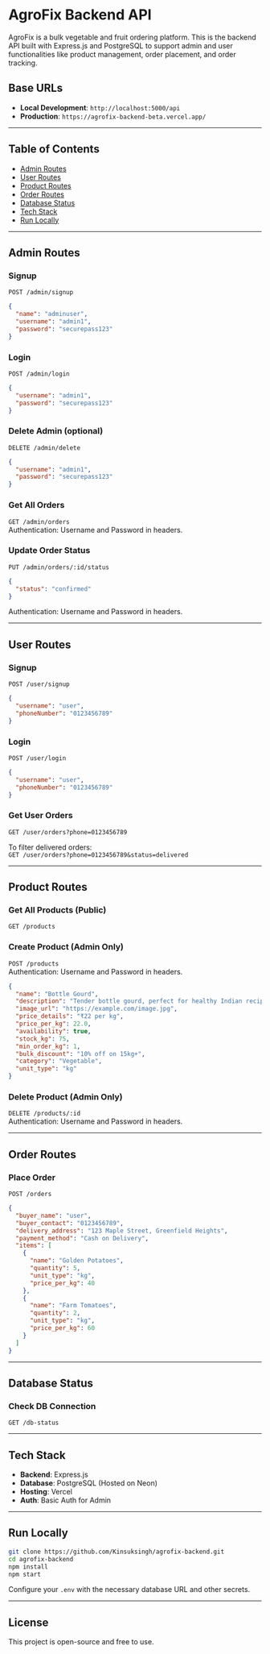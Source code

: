 # AgroFix Backend API

AgroFix is a bulk vegetable and fruit ordering platform. This is the backend API built with Express.js and PostgreSQL to support admin and user functionalities like product management, order placement, and order tracking.

## Base URLs

- **Local Development**: `http://localhost:5000/api`
- **Production**: `https://agrofix-backend-beta.vercel.app/`

---

## Table of Contents

- [Admin Routes](#admin-routes)
- [User Routes](#user-routes)
- [Product Routes](#product-routes)
- [Order Routes](#order-routes)
- [Database Status](#database-status)
- [Tech Stack](#tech-stack)
- [Run Locally](#run-locally)

---

## Admin Routes

### Signup
`POST /admin/signup`  
```json
{
  "name": "adminuser",
  "username": "admin1",
  "password": "securepass123"
}
```

### Login
`POST /admin/login`  
```json
{
  "username": "admin1",
  "password": "securepass123"
}
```

### Delete Admin (optional)
`DELETE /admin/delete`  
```json
{
  "username": "admin1",
  "password": "securepass123"
}
```

### Get All Orders  
`GET /admin/orders`  
Authentication: Username and Password in headers.

### Update Order Status  
`PUT /admin/orders/:id/status`  
```json
{
  "status": "confirmed"
}
```
Authentication: Username and Password in headers.

---

## User Routes

### Signup
`POST /user/signup`  
```json
{
  "username": "user",
  "phoneNumber": "0123456789"
}
```

### Login
`POST /user/login`  
```json
{
  "username": "user",
  "phoneNumber": "0123456789"
}
```

### Get User Orders
`GET /user/orders?phone=0123456789`

To filter delivered orders:  
`GET /user/orders?phone=0123456789&status=delivered`

---

## Product Routes

### Get All Products (Public)
`GET /products`

### Create Product (Admin Only)
`POST /products`  
Authentication: Username and Password in headers.  
```json
{
  "name": "Bottle Gourd",
  "description": "Tender bottle gourd, perfect for healthy Indian recipes",
  "image_url": "https://example.com/image.jpg",
  "price_details": "₹22 per kg",
  "price_per_kg": 22.0,
  "availability": true,
  "stock_kg": 75,
  "min_order_kg": 1,
  "bulk_discount": "10% off on 15kg+",
  "category": "Vegetable",
  "unit_type": "kg"
}
```

### Delete Product (Admin Only)
`DELETE /products/:id`  
Authentication: Username and Password in headers.

---

## Order Routes

### Place Order
`POST /orders`  
```json
{
  "buyer_name": "user",
  "buyer_contact": "0123456789",
  "delivery_address": "123 Maple Street, Greenfield Heights",
  "payment_method": "Cash on Delivery",
  "items": [
    {
      "name": "Golden Potatoes",
      "quantity": 5,
      "unit_type": "kg",
      "price_per_kg": 40
    },
    {
      "name": "Farm Tomatoes",
      "quantity": 2,
      "unit_type": "kg",
      "price_per_kg": 60
    }
  ]
}
```

---

## Database Status

### Check DB Connection
`GET /db-status`

---

## Tech Stack

- **Backend**: Express.js
- **Database**: PostgreSQL (Hosted on Neon)
- **Hosting**: Vercel
- **Auth**: Basic Auth for Admin

---

## Run Locally

```bash
git clone https://github.com/Kinsuksingh/agrofix-backend.git
cd agrofix-backend
npm install
npm start
```

Configure your `.env` with the necessary database URL and other secrets.

---

## License

This project is open-source and free to use.